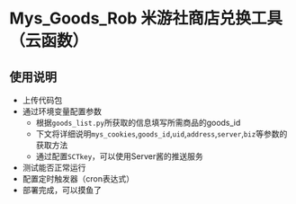 # Mys_Goods_Rob 米游社商店兑换工具（云函数）  
## 使用说明  
* 上传代码包  
* 通过环境变量配置参数  
  * 根据`goods_list.py`所获取的信息填写所需商品的goods_id  
  * 下文将详细说明`mys_cookies`,`goods_id`,`uid`,`address`,`server`,`biz`等参数的获取方法  
  * 通过配置`SCTkey`，可以使用Server酱的推送服务
* 测试能否正常运行  
* 配置定时触发器（cron表达式）  
* 部署完成，可以摸鱼了  
